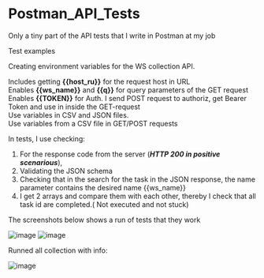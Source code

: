 # Postman_API_Tests
Only a tiny part of the API tests that I write in Postman at my job

Test examples<br />

Creating environment variables for the WS collection API.<br />

Includes getting __{{host_ru}}__ for the request host in URL<br />
Enables __{{ws_name}}__ and __{{q}}__ for query parameters of the GET request<br />
Enables __{{TOKEN}}__ for Auth. I send POST request to authoriz, get Bearer Token and use in inside the GET-request<br />
Use variables in CSV and JSON files. <br />
Use variables from a CSV file in GET/POST requests<br />


In tests, I use checking:<br />
1) For the response code from the server (***HTTP 200 in positive scenarious***),<br />
2) Validating the JSON schema<br />
3) Checking that in the search for the task in the JSON response, the name parameter contains the desired name {{ws_name}}<br />
4) I get 2 arrays and compare them with each other, thereby I check that all task id are completed.( Not executed and not stuck)<br />


The screenshots below shows a run of tests that they work

![image](https://user-images.githubusercontent.com/57834199/179417176-4c488049-04f7-49c8-b41b-76f621d96b11.png)
![image](https://user-images.githubusercontent.com/57834199/179417311-5184bf30-9e6d-460a-b4aa-6fcf5fb4f371.png)

Runned all collection with info:

![image](https://user-images.githubusercontent.com/57834199/179417481-68e7cc48-f892-4942-bf20-3d3ca9b6e05d.png)

